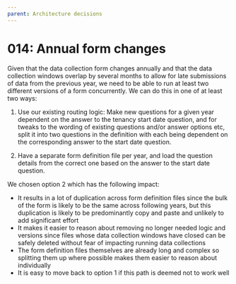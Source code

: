 ```yaml
---
parent: Architecture decisions
---
```


# 014: Annual form changes

Given that the data collection form changes annually and that the data collection windows overlap by several months to allow for late submissions of data from the previous year, we need to be able to run at least two different versions of a form concurrently. We can do this in one of at least two ways:

1. Use our existing routing logic: Make new questions for a given year dependent on the answer to the tenancy start date question, and for tweaks to the wording of existing questions and/or answer options etc, split it into two questions in the definition with each being dependent on the corresponding answer to the start date question.

2. Have a separate form definition file per year, and load the question details from the correct one based on the answer to the start date question.

We chosen option 2 which has the following impact:

- It results in a lot of duplication across form definition files since the bulk of the form is likely to be the same across following years, but this duplication is likely to be predominantly copy and paste and unlikely to add significant effort
- It makes it easier to reason about removing no longer needed logic and versions since files whose data collection windows have closed can be safely deleted without fear of impacting running data collections
- The form definition files themselves are already long and complex so splitting them up where possible makes them easier to reason about individually
- It is easy to move back to option 1 if this path is deemed not to work well
